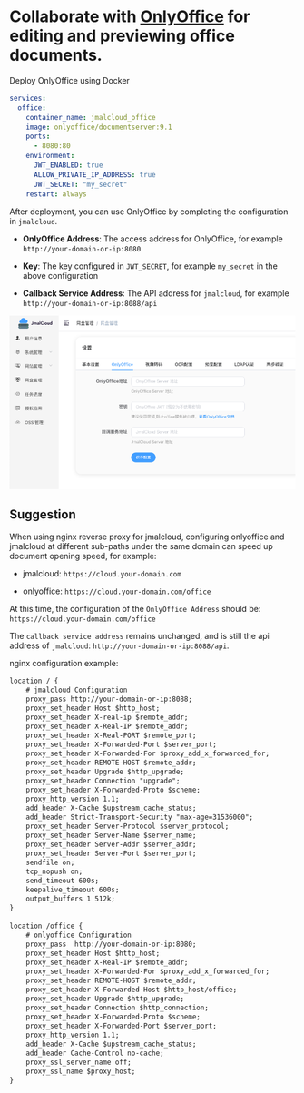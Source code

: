 # Collaborate with [OnlyOffice](https://www.onlyoffice.com/) for editing and previewing office documents.

Deploy OnlyOffice using Docker

```yaml
services:
  office:
    container_name: jmalcloud_office
    image: onlyoffice/documentserver:9.1
    ports:
      - 8080:80
    environment:
      JWT_ENABLED: true
      ALLOW_PRIVATE_IP_ADDRESS: true
      JWT_SECRET: "my_secret"
    restart: always
```

After deployment, you can use OnlyOffice by completing the configuration in `jmalcloud`.

- **OnlyOffice Address**: The access address for OnlyOffice, for example `http://your-domain-or-ip:8080`

- **Key**: The key configured in `JWT_SECRET`, for example `my_secret` in the above configuration

- **Callback Service Address**: The API address for `jmalcloud`, for example `http://your-domain-or-ip:8088/api`


![alt text](/assets/onlyoffice-config.png)

## Suggestion

When using nginx reverse proxy for jmalcloud, configuring onlyoffice and jmalcloud at different sub-paths under the same domain can speed up document opening speed, for example:

- jmalcloud: `https://cloud.your-domain.com`

- onlyoffice: `https://cloud.your-domain.com/office`

At this time, the configuration of the `OnlyOffice Address` should be: `https://cloud.your-domain.com/office`

The `callback service address` remains unchanged, and is still the api address of `jmalcloud`: `http://your-domain-or-ip:8088/api`.

nginx configuration example:
```nginx
location / {
    # jmalcloud Configuration
    proxy_pass http://your-domain-or-ip:8088; 
    proxy_set_header Host $http_host; 
    proxy_set_header X-real-ip $remote_addr; 
    proxy_set_header X-Real-IP $remote_addr; 
    proxy_set_header X-Real-PORT $remote_port; 
    proxy_set_header X-Forwarded-Port $server_port; 
    proxy_set_header X-Forwarded-For $proxy_add_x_forwarded_for; 
    proxy_set_header REMOTE-HOST $remote_addr; 
    proxy_set_header Upgrade $http_upgrade; 
    proxy_set_header Connection "upgrade"; 
    proxy_set_header X-Forwarded-Proto $scheme; 
    proxy_http_version 1.1; 
    add_header X-Cache $upstream_cache_status; 
    add_header Strict-Transport-Security "max-age=31536000"; 
    proxy_set_header Server-Protocol $server_protocol; 
    proxy_set_header Server-Name $server_name; 
    proxy_set_header Server-Addr $server_addr; 
    proxy_set_header Server-Port $server_port; 
    sendfile on; 
    tcp_nopush on; 
    send_timeout 600s;
    keepalive_timeout 600s;
    output_buffers 1 512k;
}

location /office {
    # onlyoffice Configuration
    proxy_pass  http://your-domain-or-ip:8080;
    proxy_set_header Host $http_host; 
    proxy_set_header X-Real-IP $remote_addr; 
    proxy_set_header X-Forwarded-For $proxy_add_x_forwarded_for; 
    proxy_set_header REMOTE-HOST $remote_addr; 
    proxy_set_header X-Forwarded-Host $http_host/office;
    proxy_set_header Upgrade $http_upgrade; 
    proxy_set_header Connection $http_connection; 
    proxy_set_header X-Forwarded-Proto $scheme; 
    proxy_set_header X-Forwarded-Port $server_port; 
    proxy_http_version 1.1; 
    add_header X-Cache $upstream_cache_status; 
    add_header Cache-Control no-cache; 
    proxy_ssl_server_name off; 
    proxy_ssl_name $proxy_host; 
}

```


